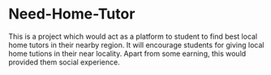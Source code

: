# Need-Home-Tutor
This is a project which would act as a platform to student to find best local home tutors in their nearby region.
It will encourage students for giving local home tutions in their near locality.
Apart from some earning, this would provided them social experience.
